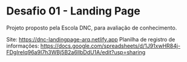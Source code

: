 # Desafio 01 - Landing Page 

Projeto proposto pela Escola DNC, para avaliação de conhecimento.

Site: https://dnc-landingpage-arq.netlify.app
Planilha de registro de informações: https://docs.google.com/spreadsheets/d/1J91xwHR84j-FDgIreIq96a9I7h3WBj5B2a6llbDdU1A/edit?usp=sharing
